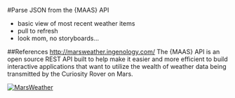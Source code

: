 #Parse JSON from the {MAAS} API

- basic view of most recent weather items
- pull to refresh
- look mom, no storyboards...

##References
http://marsweather.ingenology.com/
The {MAAS} API is an open source REST API built to help make it easier and more efficient to build interactive applications that want to utilize the wealth of weather data being transmitted by the Curiosity Rover on Mars. 

[![MarsWeather](https://j.gifs.com/L9Axww.gif)](https://youtu.be/kZyCMw4HQds)

